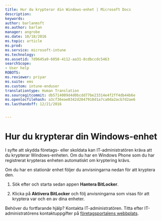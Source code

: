 ```yaml
---
title: Hur du krypterar din Windows-enhet | Microsoft Docs
description: 
keywords: 
author: barlanmsft
ms.author: barlan
manager: angrobe
ms.date: 10/18/2016
ms.topic: article
ms.prod: 
ms.service: microsoft-intune
ms.technology: 
ms.assetid: 7d9645a9-6058-4112-aa31-8cdbccdc5463
searchScope:
- User help
ROBOTS: 
ms.reviewer: priyar
ms.suite: ems
ms.custom: intune-enduser
translationtype: Human Translation
ms.sourcegitcommit: db5714009d4d0bcdd77be23314e4f2ff4db44b6e
ms.openlocfilehash: a3cf36eae0342d2047910d1a7ca0da2acb7d2ae6
ms.lasthandoff: 12/21/2016


---
```


# <a name="how-to-encrypt-your-windows-device"></a>Hur du krypterar din Windows-enhet

I syfte att skydda företags- eller skoldata kan IT-administratören kräva att du krypterar Windows-enheten. Om du har en Windows Phone som du har registrerat krypteras enheten automatiskt om kryptering krävs.

Om du har en stationär enhet följer du anvisningarna nedan för att kryptera den.

1.  Sök efter och starta sedan appen **Hantera BitLocker**.

2.  Klicka på **Aktivera BitLocker** och följ anvisningarna som visas för att kryptera var och en av dina enheter.

Behöver du fortfarande hjälp? Kontakta IT-administratören. Titta efter IT-administratörens kontaktuppgifter på [företagsportalens webbplats](http://portal.manage.microsoft.com).

